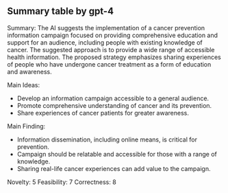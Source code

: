 ## Summary table by gpt-4
Summary: 
The AI suggests the implementation of a cancer prevention information campaign focused on providing comprehensive education and support for an audience, including people with existing knowledge of cancer. The suggested approach is to provide a wide range of accessible health information. The proposed strategy emphasizes sharing experiences of people who have undergone cancer treatment as a form of education and awareness.

Main Ideas: 
- Develop an information campaign accessible to a general audience.
- Promote comprehensive understanding of cancer and its prevention.
- Share experiences of cancer patients for greater awareness.

Main Finding: 
- Information dissemination, including online means, is critical for prevention.
- Campaign should be relatable and accessible for those with a range of knowledge.
- Sharing real-life cancer experiences can add value to the campaign.

Novelty: 5
Feasibility: 7
Correctness: 8